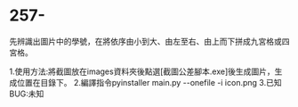 # 257-
先辨識出圖片中的學號，在將依序由小到大、由左至右、由上而下拼成九宮格或四宮格。

1.使用方法:將截圖放在images資料夾後點選[截圖公差腳本.exe]後生成圖片，生成位置在目錄下。
2.編譯指令pyinstaller main.py --onefile -i icon.png
3.已知BUG:未知
